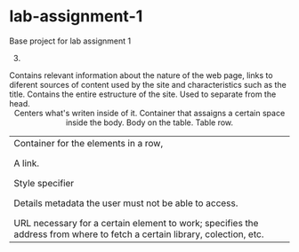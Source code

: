 # lab-assignment-1
Base project for lab assignment 1

3.
<head> Contains relevant information about the nature of the web page, links to diferent sources of content used by the site and characteristics such as the title.

<body> Contains the entire estructure of the site. Used to separate from the head.

<center> Centers what's writen inside of it.

<table> Container that assaigns a certain space inside the body.

<tbody> Body on the table.

<tr> Table row.

<td> Container for the elements in a row,

<a> A link.

<span> Style specifier

<meta> Details metadata the user must not be able to access.

<link> URL necessary for a certain element to work; specifies the address from where to fetch a certain library, colection, etc.

<title> Sets the title of the site.

<style> Serves as an instance to incorporate some styles to the site.

Sorry if I missed any.


4.
index: the html file that dictates the way information is shown in the web page.

hn.js?XmeMkOg...: controler that links the view to the database and dictates what information is dysplay by the index file.

news.css?XmeMk...: css file that provides the styles used in the html file.

name.gif: this are moving images, imported by the index and displayed in the site.


5.
What it did was refresh the view of the page. Because of this, the view once again called upon all the files that appeared on the list in order to refresh ONLY the changed information, keeping non-changed data intact.


6.
COMODO RSA Domain Validation Secure Server CA.
Expires on Wednesday, August 21, 2019 at 8:59:59 PM